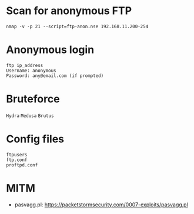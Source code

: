 # Scan for anonymous FTP
```
nmap ‐v ‐p 21 -­‐script=ftp‐anon.nse 192.168.11.200-254
```
# Anonymous login
```
ftp ip_address
Username: anonymous
Password: any@email.com (if prompted)
```

# Bruteforce

`Hydra`
`Medusa`
`Brutus`

# Config files
```
ftpusers
ftp.conf
proftpd.conf
```

# MITM

- pasvagg.pl: https://packetstormsecurity.com/0007-exploits/pasvagg.pl
